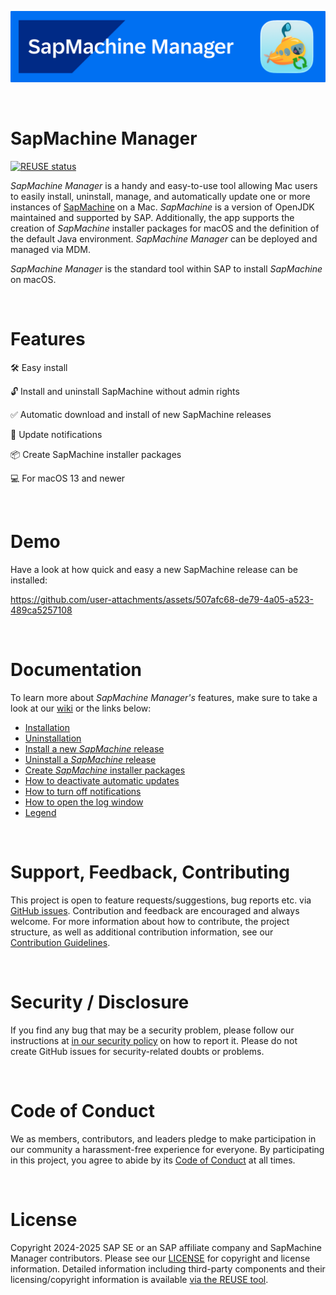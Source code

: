 <img src="https://github.com/SAP/sapmachine-manager-for-macos/blob/main/readme_images/sapmachinemanager_banner_github.png" width="879"><br/>

<br/>

# SapMachine Manager

[![REUSE status](https://api.reuse.software/badge/github.com/SAP/sapmachine-manager-for-macos)](https://api.reuse.software/info/github.com/SAP/sapmachine-manager-for-macos)

_SapMachine Manager_ is a handy and easy-to-use tool allowing Mac users to easily install, uninstall, manage, and automatically update one or more instances of [SapMachine](https://sapmachine.io/) on a Mac. _SapMachine_ is a version of OpenJDK maintained and supported by SAP. Additionally, the app supports the creation of _SapMachine_ installer packages for macOS and the definition of the default Java environment. _SapMachine Manager_ can be deployed and managed via MDM. 

_SapMachine Manager_ is the standard tool within SAP to install _SapMachine_ on macOS. 

<br/>

# Features

🛠️ Easy install  

🔓 Install and uninstall SapMachine without admin rights  

✅ Automatic download and install of new SapMachine releases  

🔔 Update notifications  

📦 Create SapMachine installer packages  

💻 For macOS 13 and newer  

<br/>

# Demo

Have a look at how quick and easy a new SapMachine release can be installed:

https://github.com/user-attachments/assets/507afc68-de79-4a05-a523-489ca5257108

<br/>

# Documentation 

To learn more about _SapMachine Manager's_ features, make sure to take a look at our [wiki](https://github.com/SAP/sapmachine-manager-for-macos/wiki) or the links below:

* [Installation](https://github.com/SAP/sapmachine-manager-for-macos/wiki/Installation)
* [Uninstallation](https://github.com/SAP/sapmachine-manager-for-macos/wiki/Uninstallation) 
* [Install a new _SapMachine_ release](https://github.com/SAP/sapmachine-manager-for-macos/wiki/Install-a-new-SapMachine-release)  
* [Uninstall a _SapMachine_ release](https://github.com/SAP/sapmachine-manager-for-macos/wiki/Uninstall-a-SapMachine-release)  
* [Create _SapMachine_ installer packages](https://github.com/SAP/sapmachine-manager-for-macos/wiki/Create-SapMachine-installer-packages)  
* [How to deactivate automatic updates](https://github.com/SAP/sapmachine-manager-for-macos/wiki/How-to-deactivate-automatic-updates)  
* [How to turn off notifications](https://github.com/SAP/sapmachine-manager-for-macos/wiki/How-to-turn-off-notifications)  
* [How to open the log window](https://github.com/SAP/sapmachine-manager-for-macos/wiki/How-to-open-the-log-window)  
* [Legend](https://github.com/SAP/sapmachine-manager-for-macos/wiki/Legend)  

<br/>

# Support, Feedback, Contributing

This project is open to feature requests/suggestions, bug reports etc. via [GitHub issues](https://github.com/SAP/sapmachine-manager-for-macos/issues). Contribution and feedback are encouraged and always welcome. For more information about how to contribute, the project structure, as well as additional contribution information, see our [Contribution Guidelines](CONTRIBUTING.md).

<br/>

# Security / Disclosure
If you find any bug that may be a security problem, please follow our instructions at [in our security policy](https://github.com/SAP/sapmachine-manager-for-macos/security/policy) on how to report it. Please do not create GitHub issues for security-related doubts or problems.

<br/>

# Code of Conduct

We as members, contributors, and leaders pledge to make participation in our community a harassment-free experience for everyone. By participating in this project, you agree to abide by its [Code of Conduct](https://github.com/SAP/.github/blob/main/CODE_OF_CONDUCT.md) at all times.

<br/>

# License

Copyright 2024-2025 SAP SE or an SAP affiliate company and SapMachine Manager contributors. Please see our [LICENSE](LICENSE) for copyright and license information. Detailed information including third-party components and their licensing/copyright information is available [via the REUSE tool](https://api.reuse.software/info/github.com/SAP/sapmachine-manager-for-macos).
